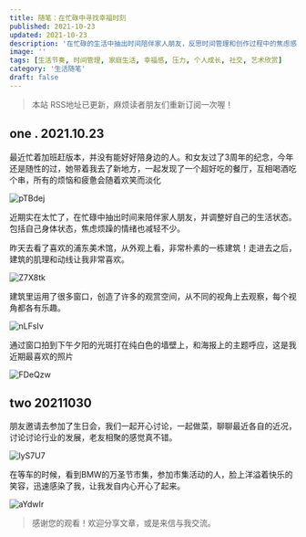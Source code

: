 ```yaml
---
title: 随笔：在忙碌中寻找幸福时刻
published: 2021-10-23
updated: 2021-10-23
description: '在忙碌的生活中抽出时间陪伴家人朋友，反思时间管理和创作过程中的焦虑感，并通过参观美术馆和参加朋友的生日会，找到了生活中的幸福感。'
image: ''
tags: [生活节奏, 时间管理, 家庭生活, 幸福感, 压力, 个人成长, 社交, 艺术欣赏]
category: '生活随笔'
draft: false
---
```


> 本站 RSS地址已更新，麻烦读者朋友们重新订阅一次喔！

## one . 2021.10.23

最近忙着加班赶版本，并没有能好好陪身边的人。和女友过了3周年的纪念，今年还是随性的过，她带着我去了新地方，一起发现了一个超好吃的餐厅，互相喝酒吃个串，所有的烦恼和疲惫会随着欢笑而淡化

![pTBdej](https://blog-1259751088.cos.ap-shanghai.myqcloud.com/uPic/pTBdej.tif)

近期实在太忙了，在忙碌中抽出时间来陪伴家人朋友，并调整好自己的生活状态。包括自己身体状态，焦虑烦躁的情绪也减轻不少。

昨天去看了喜欢的浦东美术馆，从外观上看，非常朴素的一栋建筑！走进去之后，建筑的肌理和动线让我非常喜欢。

![Z7X8tk](https://blog-1259751088.cos.ap-shanghai.myqcloud.com/uPic/Z7X8tk.tif)

建筑里运用了很多窗口，创造了许多的观赏空间，从不同的视角上去观察，每个视角都各有乐趣。

![nLFsIv](https://blog-1259751088.cos.ap-shanghai.myqcloud.com/uPic/nLFsIv.tif)

通过窗口拍到下午夕阳的光斑打在纯白色的墙壁上，和海报上的主题呼应，这是我近期最喜欢的照片

![FDeQzw](https://blog-1259751088.cos.ap-shanghai.myqcloud.com/uPic/FDeQzw.tif)

## two 20211030

朋友邀请去参加了生日会，我们一起开心讨论，一起做菜，聊聊最近各自的近况，讨论讨论行业的发展，老友相聚的感觉真不错。

![lyS7U7](https://blog-1259751088.cos.ap-shanghai.myqcloud.com/uPic/lyS7U7.tif)

在等车的时候，看到BMW的万圣节市集，参加市集活动的人，脸上洋溢着快乐的笑容，迅速感染了我，让我发自内心开心了起来。

![aYdwIr](https://blog-1259751088.cos.ap-shanghai.myqcloud.com/uPic/aYdwIr.tif)


> 感谢您的观看！欢迎分享文章，或是来信与我交流。